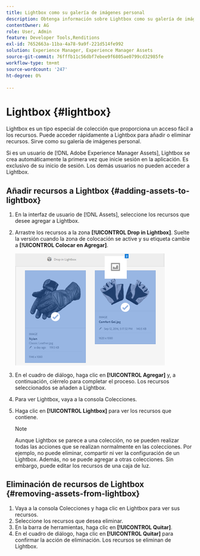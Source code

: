 ```yaml
---
title: Lightbox como su galería de imágenes personal
description: Obtenga información sobre Lightbox como su galería de imágenes personal en Adobe Experience Manager Assets].
contentOwner: AG
role: User, Admin
feature: Developer Tools,Renditions
exl-id: 7652663a-11ba-4a78-9a9f-221d514fe992
solution: Experience Manager, Experience Manager Assets
source-git-commit: 76fffb11c56dbf7ebee9f6805ae0799cd32985fe
workflow-type: tm+mt
source-wordcount: '247'
ht-degree: 0%

---
```


# Lightbox {#lightbox}

Lightbox es un tipo especial de colección que proporciona un acceso fácil a los recursos. Puede acceder rápidamente a Lightbox para añadir o eliminar recursos. Sirve como su galería de imágenes personal.

Si es un usuario de [!DNL Adobe Experience Manager Assets], Lightbox se crea automáticamente la primera vez que inicie sesión en la aplicación. Es exclusivo de su inicio de sesión. Los demás usuarios no pueden acceder a Lightbox.

## Añadir recursos a Lightbox {#adding-assets-to-lightbox}

1. En la interfaz de usuario de [!DNL Assets], seleccione los recursos que desee agregar a Lightbox.
1. Arrastre los recursos a la zona **[!UICONTROL Drop in Lightbox]**. Suelte la versión cuando la zona de colocación se active y su etiqueta cambie a **[!UICONTROL Colocar en Agregar]**.

   ![add_to_lightbox](assets/add_to_lightbox.png)

1. En el cuadro de diálogo, haga clic en **[!UICONTROL Agregar]** y, a continuación, ciérrelo para completar el proceso. Los recursos seleccionados se añaden a Lightbox.
1. Para ver Lightbox, vaya a la consola Colecciones.
1. Haga clic en **[!UICONTROL Lightbox]** para ver los recursos que contiene.

   >[!NOTE]
   >
   >Aunque Lightbox se parece a una colección, no se pueden realizar todas las acciones que se realizan normalmente en las colecciones. Por ejemplo, no puede eliminar, compartir ni ver la configuración de un Lightbox. Además, no se puede agregar a otras colecciones. Sin embargo, puede editar los recursos de una caja de luz.

## Eliminación de recursos de Lightbox {#removing-assets-from-lightbox}

1. Vaya a la consola Colecciones y haga clic en Lightbox para ver sus recursos.
1. Seleccione los recursos que desea eliminar.
1. En la barra de herramientas, haga clic en **[!UICONTROL Quitar]**.
1. En el cuadro de diálogo, haga clic en **[!UICONTROL Quitar]** para confirmar la acción de eliminación. Los recursos se eliminan de Lightbox.
